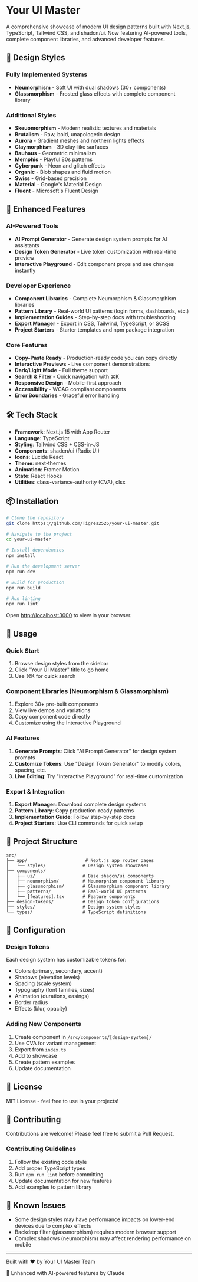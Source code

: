 # Your UI Master

A comprehensive showcase of modern UI design patterns built with Next.js, TypeScript, Tailwind CSS, and shadcn/ui. Now featuring AI-powered tools, complete component libraries, and advanced developer features.

## 🎨 Design Styles

### Fully Implemented Systems
- **Neumorphism** - Soft UI with dual shadows (30+ components)
- **Glassmorphism** - Frosted glass effects with complete component library

### Additional Styles
- **Skeuomorphism** - Modern realistic textures and materials
- **Brutalism** - Raw, bold, unapologetic design
- **Aurora** - Gradient meshes and northern lights effects
- **Claymorphism** - 3D clay-like surfaces
- **Bauhaus** - Geometric minimalism
- **Memphis** - Playful 80s patterns
- **Cyberpunk** - Neon and glitch effects
- **Organic** - Blob shapes and fluid motion
- **Swiss** - Grid-based precision
- **Material** - Google's Material Design
- **Fluent** - Microsoft's Fluent Design

## 🚀 Enhanced Features

### AI-Powered Tools
- **AI Prompt Generator** - Generate design system prompts for AI assistants
- **Design Token Generator** - Live token customization with real-time preview
- **Interactive Playground** - Edit component props and see changes instantly

### Developer Experience
- **Component Libraries** - Complete Neumorphism & Glassmorphism libraries
- **Pattern Library** - Real-world UI patterns (login forms, dashboards, etc.)
- **Implementation Guides** - Step-by-step docs with troubleshooting
- **Export Manager** - Export in CSS, Tailwind, TypeScript, or SCSS
- **Project Starters** - Starter templates and npm package integration

### Core Features
- **Copy-Paste Ready** - Production-ready code you can copy directly
- **Interactive Previews** - Live component demonstrations
- **Dark/Light Mode** - Full theme support
- **Search & Filter** - Quick navigation with ⌘K
- **Responsive Design** - Mobile-first approach
- **Accessibility** - WCAG compliant components
- **Error Boundaries** - Graceful error handling

## 🛠️ Tech Stack

- **Framework**: Next.js 15 with App Router
- **Language**: TypeScript
- **Styling**: Tailwind CSS + CSS-in-JS
- **Components**: shadcn/ui (Radix UI)
- **Icons**: Lucide React
- **Theme**: next-themes
- **Animation**: Framer Motion
- **State**: React Hooks
- **Utilities**: class-variance-authority (CVA), clsx

## 📦 Installation

```bash
# Clone the repository
git clone https://github.com/Tigres2526/your-ui-master.git

# Navigate to the project
cd your-ui-master

# Install dependencies
npm install

# Run the development server
npm run dev

# Build for production
npm run build

# Run linting
npm run lint
```

Open [http://localhost:3000](http://localhost:3000) to view in your browser.

## 🎯 Usage

### Quick Start
1. Browse design styles from the sidebar
2. Click "Your UI Master" title to go home
3. Use ⌘K for quick search

### Component Libraries (Neumorphism & Glassmorphism)
1. Explore 30+ pre-built components
2. View live demos and variations
3. Copy component code directly
4. Customize using the Interactive Playground

### AI Features
1. **Generate Prompts**: Click "AI Prompt Generator" for design system prompts
2. **Customize Tokens**: Use "Design Token Generator" to modify colors, spacing, etc.
3. **Live Editing**: Try "Interactive Playground" for real-time customization

### Export & Integration
1. **Export Manager**: Download complete design systems
2. **Pattern Library**: Copy production-ready patterns
3. **Implementation Guide**: Follow step-by-step docs
4. **Project Starters**: Use CLI commands for quick setup

## 📁 Project Structure

```
src/
├── app/                      # Next.js app router pages
│   └── styles/              # Design system showcases
├── components/
│   ├── ui/                  # Base shadcn/ui components
│   ├── neumorphism/         # Neumorphism component library
│   ├── glassmorphism/       # Glassmorphism component library
│   ├── patterns/            # Real-world UI patterns
│   └── [features].tsx       # Feature components
├── design-tokens/           # Design token configurations
├── styles/                  # Design system styles
└── types/                   # TypeScript definitions
```

## 🔧 Configuration

### Design Tokens
Each design system has customizable tokens for:
- Colors (primary, secondary, accent)
- Shadows (elevation levels)
- Spacing (scale system)
- Typography (font families, sizes)
- Animation (durations, easings)
- Border radius
- Effects (blur, opacity)

### Adding New Components
1. Create component in `/src/components/[design-system]/`
2. Use CVA for variant management
3. Export from `index.ts`
4. Add to showcase
5. Create pattern examples
6. Update documentation

## 📝 License

MIT License - feel free to use in your projects!

## 🤝 Contributing

Contributions are welcome! Please feel free to submit a Pull Request.

### Contributing Guidelines
1. Follow the existing code style
2. Add proper TypeScript types
3. Run `npm run lint` before committing
4. Update documentation for new features
5. Add examples to pattern library

## 🐛 Known Issues

- Some design styles may have performance impacts on lower-end devices due to complex effects
- Backdrop filter (glassmorphism) requires modern browser support
- Complex shadows (neumorphism) may affect rendering performance on mobile

---

Built with ❤️ by Your UI Master Team

🤖 Enhanced with AI-powered features by Claude